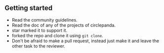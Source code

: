 ## Getting started

- Read the community guidelines.
- Read the doc of any of the projects of circlepanda.
- star marked it to support it.
- forked the repo and clone it using ```git clone```.
- Don't be afraid to make a pull request, instead just make it and leave the other task to the reviewer.
